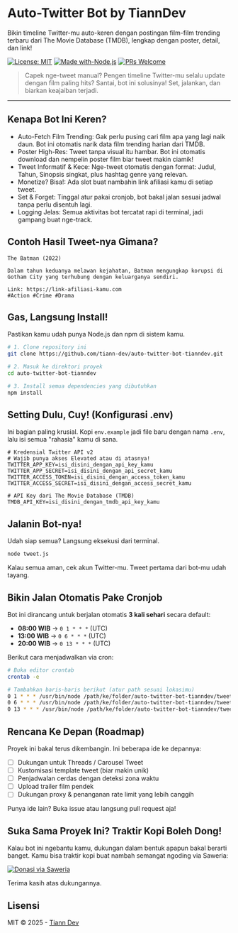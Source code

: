 # Auto-Twitter Bot by TiannDev

Bikin timeline Twitter-mu auto-keren dengan postingan film-film trending terbaru dari The Movie Database (TMDB), lengkap dengan poster, detail, dan link!

[![License: MIT](https://img.shields.io/badge/License-MIT-yellow.svg)](https://opensource.org/licenses/MIT)
[![Made with-Node.js](https://img.shields.io/badge/Made%20with-Node.js-1f425f.svg)](https://nodejs.org)
[![PRs Welcome](https://img.shields.io/badge/PRs-welcome-brightgreen.svg?style=flat-square)](http://makeapullrequest.com)

> Capek nge-tweet manual? Pengen timeline Twitter-mu selalu update dengan film paling hits? Santai, bot ini solusinya! Set, jalankan, dan biarkan keajaiban terjadi.

---

## Kenapa Bot Ini Keren?

* Auto-Fetch Film Trending: Gak perlu pusing cari film apa yang lagi naik daun. Bot ini otomatis narik data film trending harian dari TMDB.
* Poster High-Res: Tweet tanpa visual itu hambar. Bot ini otomatis download dan nempelin poster film biar tweet makin ciamik!
* Tweet Informatif & Kece: Nge-tweet otomatis dengan format: Judul, Tahun, Sinopsis singkat, plus hashtag genre yang relevan.
* Monetize? Bisa!: Ada slot buat nambahin link afiliasi kamu di setiap tweet.
* Set & Forget: Tinggal atur pakai cronjob, bot bakal jalan sesuai jadwal tanpa perlu disentuh lagi.
* Logging Jelas: Semua aktivitas bot tercatat rapi di terminal, jadi gampang buat nge-track.

## Contoh Hasil Tweet-nya Gimana?

```
The Batman (2022)

Dalam tahun keduanya melawan kejahatan, Batman mengungkap korupsi di Gotham City yang terhubung dengan keluarganya sendiri.

Link: https://link-afiliasi-kamu.com
#Action #Crime #Drama
```

## Gas, Langsung Install!

Pastikan kamu udah punya Node.js dan npm di sistem kamu.

```bash
# 1. Clone repository ini
git clone https://github.com/tiann-dev/auto-twitter-bot-tianndev.git

# 2. Masuk ke direktori proyek
cd auto-twitter-bot-tianndev

# 3. Install semua dependencies yang dibutuhkan
npm install
```

## Setting Dulu, Cuy! (Konfigurasi .env)

Ini bagian paling krusial. Kopi `env.example` jadi file baru dengan nama `.env`, lalu isi semua "rahasia" kamu di sana.

```env
# Kredensial Twitter API v2
# Wajib punya akses Elevated atau di atasnya!
TWITTER_APP_KEY=isi_disini_dengan_api_key_kamu
TWITTER_APP_SECRET=isi_disini_dengan_api_secret_kamu
TWITTER_ACCESS_TOKEN=isi_disini_dengan_access_token_kamu
TWITTER_ACCESS_SECRET=isi_disini_dengan_access_secret_kamu

# API Key dari The Movie Database (TMDB)
TMDB_API_KEY=isi_disini_dengan_tmdb_api_key_kamu
```

## Jalanin Bot-nya!

Udah siap semua? Langsung eksekusi dari terminal.

```bash
node tweet.js
```

Kalau semua aman, cek akun Twitter-mu. Tweet pertama dari bot-mu udah tayang.

## Bikin Jalan Otomatis Pake Cronjob

Bot ini dirancang untuk berjalan otomatis **3 kali sehari** secara default:

* **08:00 WIB** → `0 1 * * *` (UTC)
* **13:00 WIB** → `0 6 * * *` (UTC)
* **20:00 WIB** → `0 13 * * *` (UTC)

Berikut cara menjadwalkan via cron:

```bash
# Buka editor crontab
crontab -e

# Tambahkan baris-baris berikut (atur path sesuai lokasimu)
0 1 * * * /usr/bin/node /path/ke/folder/auto-twitter-bot-tianndev/tweet.js >> /path/ke/folder/log/cron_08.log 2>&1
0 6 * * * /usr/bin/node /path/ke/folder/auto-twitter-bot-tianndev/tweet.js >> /path/ke/folder/log/cron_13.log 2>&1
0 13 * * * /usr/bin/node /path/ke/folder/auto-twitter-bot-tianndev/tweet.js >> /path/ke/folder/log/cron_20.log 2>&1
```

## Rencana Ke Depan (Roadmap)

Proyek ini bakal terus dikembangin. Ini beberapa ide ke depannya:

* [ ] Dukungan untuk Threads / Carousel Tweet
* [ ] Kustomisasi template tweet (biar makin unik)
* [ ] Penjadwalan cerdas dengan deteksi zona waktu
* [ ] Upload trailer film pendek
* [ ] Dukungan proxy & penanganan rate limit yang lebih canggih

Punya ide lain? Buka issue atau langsung pull request aja!

## Suka Sama Proyek Ini? Traktir Kopi Boleh Dong!

Kalau bot ini ngebantu kamu, dukungan dalam bentuk apapun bakal berarti banget. Kamu bisa traktir kopi buat nambah semangat ngoding via Saweria:

[![Donasi via Saweria](https://img.shields.io/badge/Donasi-Saweria-orange.svg)](https://saweria.co/tianndev)

Terima kasih atas dukungannya.

## Lisensi

MIT © 2025 - [Tiann Dev](https://topgame.id)
